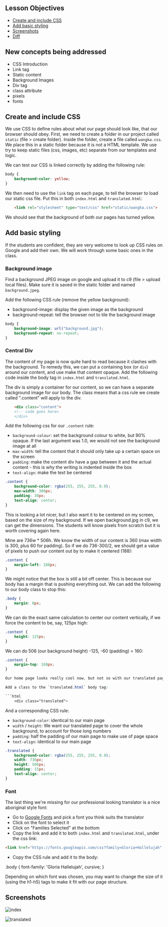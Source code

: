 ## Lesson Objectives

* [Create and include CSS](#create-and-include-css)
* [Add basic styling](#add-basic-styling)
* [Screenshots](#screenshots)
* [Diff](https://github.com/lathonez/wangka/compare/lesson-thirteen...lesson-fourteen)

## New concepts being addressed

* CSS Introduction
* Link tag
* Static content
* Background Images
* Div tag
* class attribute
* pixels
* fonts

## Create and include CSS

We use CSS to define rules about what our page should look like, that our browser should obey. First, we need to create a folder in our project called `static` (file > create folder). Inside the folder, create a file called `wangka.css`. We place this in a static folder because it is not a HTML template. We use try to keep static files (css, images, etc) separate from our templates and logic.

We can test our CSS is linked correctly by adding the following rule:

```css
body {
    background-color: yellow;
}
```

We then need to use the `link` tag on each page, to tell the browser to load our static css file. Put this in both `index.html` and `translated.html`:

```html
    <link rel="stylesheet" type="text/css" href="static/wangka.css">
```

We should see that the background of both our pages has turned yellow.

## Add basic styling

If the students are confident, they are very welcome to look up CSS rules on Google and add their own. We will work through some basic ones in the class.

### Background image

Find a background JPEG image on google and upload it to c9 (file > upload local files). Make sure it is saved in the static folder and named `background.jpeg`.

Add the following CSS rule (remove the yellow background):

* background-image: display the given image as the background
* background-repeat: tell the browser not to tile the background image

```css
body {
    background-image: url("background.jpg");
    background-repeat: no-repeat;
}
```

### Central Div

The content of my page is now quite hard to read because it clashes with the background. To remedy this, we can put a containing box (or `div`) around our content, and use make that content opaque. Add the following code inside the body tag in `index.html` and `translated.html`.

The div is simply a container for our content, so we can have a separate background image for our body. The class means that a css rule we create called ".content" will apply to the div.

```html
    <div class="content">
    <!-- code goes here>
    </div>
```

Add the following css for our `.content` rule:

* `background-colour`: set the background colour to white, but 90% opaque. If the last argument was 1.0, we would not see the background image at all
* `max-width`: tell the content that it should only take up a certain space on the screen
* `padding`: make the content div have a gap between it and the actual content - this is why the writing is indented inside the box
* `text-align`: make the text be centered

```css
.content {
    background-color: rgba(255, 255, 255, 0.9);
    max-width: 300px;
    padding: 30px;
    text-align: center;
}
```

This is looking a lot nicer, but I also want it to be centered on my screen, based on the size of my background. If we open background.jpg in c9, we can get the dimensions. The students will know pixels from scratch but it is worth covering again here.

Mine are 736w * 506h. We know the width of our content is 360 (max width is 300, plus 60 for padding). So if we do 736-300/2, we should get a value of pixels to push our content out by to make it centered (188):

```css
.content {
    margin-left: 188px;
}
```

We might notice that the box is still a bit off center. This is because our body has a margin that is pushing everything out. We can add the following to our body class to stop this:

```css
.body {
    margin: 0px;
}
```

We can do the exact same calculation to center our content vertically, if we force the content to be, say, 125px high:

```css
.content {
    height: 125px;
}
```

We can do 506 (our background height) -125, -60 (padding) = 160:

```css
.content {
    margin-top: 160px;
}

Our home page looks really cool now, but not so with our translated page. As the content here varies so much in length, our best bet is just to make the whole background opaque and use a little padding. Change the class in our div to "translated" so we can give it a different style from the main page:

Add a class to the `translated.html` body tag:

```html
    <div class="translated">
```

And a corresponding CSS rule:

* `background-color`: identical to our main page
* `width` / `height`: We want our translated page to cover the whole background, to account for those long numbers
* `padding`: half the padding of our main page to make use of page space
* `text-align`: identical to our main page

```css
.translated {
    background-color: rgba(255, 255, 255, 0.9);
    width: 736px;
    height: 506px;
    padding: 15px;
    text-align: center;
}
```

### Font

The last thing we're missing for our professional looking translator is a nice aboriginal style font:

* Go to [Google Fonts](fonts.google.com) and pick a font you think suits the translator
* Click on the font to select it
* Click on "Families Selected" at the bottom
* Copy the link and add it to both `index.html` and `translated.html`, under the css link:

```html
<link href="https://fonts.googleapis.com/css?family=Gloria+Hallelujah" rel="stylesheet">
```

* Copy the CSS rule and add it to the body:

.body {
    font-family: 'Gloria Hallelujah', cursive;
}

Depending on which font was chosen, you may want to change the size of it (using the h1-h5) tags to make it fit with our page structure.

## Screenshots

![index](https://github.com/lathonez/wangka/blob/master/lessons/screens/13-index.PNG "index")

![translated](https://github.com/lathonez/wangka/blob/master/lessons/screens/13-translated.PNG "translated")
